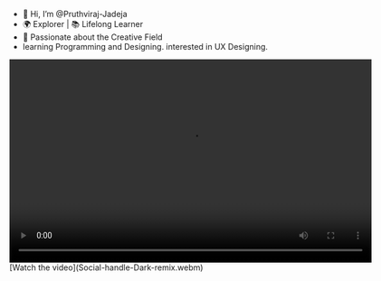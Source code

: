 - 👋 Hi, I’m @Pruthviraj-Jadeja
- 🌍 Explorer | 📚 Lifelong Learner
- 🎨 Passionate about the Creative Field
- learning Programming and Designing. interested in UX Designing.
<video src="Social-handle-Dark-remix.webm" width="640" height="360" controls>
  Your browser does not support the video tag.
</video>
[Watch the video](Social-handle-Dark-remix.webm)
